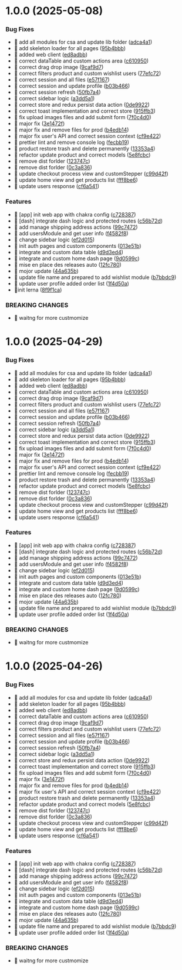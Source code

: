 # 1.0.0 (2025-05-08)


### Bug Fixes

* 🐛 add all modules for csa and update lib folder ([adca4a1](https://github.com/victory-aime/web-location/commit/adca4a12efd0a314a185419193ae054f4b35a74e))
* 🐛 add skeleton loader for all pages ([95b4bbb](https://github.com/victory-aime/web-location/commit/95b4bbb5370429575581ec02e7a15f5bf627ffef))
* 🐛 added web client ([ed8adbb](https://github.com/victory-aime/web-location/commit/ed8adbb54ef415ecaccb51077c21dd68801b40d9))
* 🐛 correct dataTable and custom actions area ([c610950](https://github.com/victory-aime/web-location/commit/c610950cb6c982fda22190fa5fcb37723c947cad))
* 🐛 correct drag drop image ([9caf9d7](https://github.com/victory-aime/web-location/commit/9caf9d791320a1b34b4654b7e7b594bf4005f93d))
* 🐛 correct filters product and custom wishlist users ([77efc72](https://github.com/victory-aime/web-location/commit/77efc725ae5736ad201b61e820cf756a7064df05))
* 🐛 correct session and all files ([e57f167](https://github.com/victory-aime/web-location/commit/e57f16722fc4ee19de1d33b96220ab27fda02aa0))
* 🐛 correct session and update profile ([b03b466](https://github.com/victory-aime/web-location/commit/b03b466f3583899de52e90fb45ea040a2a5b7ae2))
* 🐛 correct session refresh ([50fb7a4](https://github.com/victory-aime/web-location/commit/50fb7a4d6cd200c69a0a933ee0fe63f687bb19f1))
* 🐛 correct sidebar logic ([a3dd5a1](https://github.com/victory-aime/web-location/commit/a3dd5a143ae326ef7d61ab8cb0fcb7c3ed9455cd))
* 🐛 correct store and redux persist data action ([0de9922](https://github.com/victory-aime/web-location/commit/0de99221312d465dac44a73a0fe77d47096b3671))
* 🐛 correct toast implementation and correct store ([915ffb3](https://github.com/victory-aime/web-location/commit/915ffb36deb263e8d2c3068f91e7bfb77516f460))
* 🐛 fix upload images files and add submit form ([7f0c4d0](https://github.com/victory-aime/web-location/commit/7f0c4d0df65fb8faa8f48392ca8d2ea92fe895b1))
* 🐛 major fix ([3e1472f](https://github.com/victory-aime/web-location/commit/3e1472f2f637f20fc0675f8bc29bf26b2c4e70c9))
* 🐛 major fix and remove files for prod ([b4edb14](https://github.com/victory-aime/web-location/commit/b4edb14b971ecd87795d918d9fb004f5ebcb9390))
* 🐛 major fix user's API and correct session context ([cf9e422](https://github.com/victory-aime/web-location/commit/cf9e422fc489ed6fb544ea3e0f758b62ca544d68))
* 🐛 prettier lint and remove console log ([fecbb19](https://github.com/victory-aime/web-location/commit/fecbb19d66b38f1f6da1f271af49ceb63ca44128))
* 🐛 product restore trash and delete permanently ([13353a4](https://github.com/victory-aime/web-location/commit/13353a4bf765228eac69e189349edabcdfe1e4db))
* 🐛 refactor update product and correct models ([5e8fcbc](https://github.com/victory-aime/web-location/commit/5e8fcbc4abf5aca2ec559ea971262e7e063b02f1))
* 🐛 remove dist forlder ([123747c](https://github.com/victory-aime/web-location/commit/123747c56c512f6145c2b5e006065ab9c0e5c7aa))
* 🐛 remove dist forlder ([0c3a836](https://github.com/victory-aime/web-location/commit/0c3a8362aa66f9bf16900ca8d687f8b3733c8695))
* 🐛 update checkout process view and customStepper ([c99d42f](https://github.com/victory-aime/web-location/commit/c99d42fc69a6e484cb1932b644409a2a8bf30c11))
* 🐛 update home view and get products list ([fff8be6](https://github.com/victory-aime/web-location/commit/fff8be661b5b67f2c858e1ab17c2856af59e56f9))
* 🐛 update users response ([cf6a541](https://github.com/victory-aime/web-location/commit/cf6a5410bb2bb16b16c1584f745c6624dc822515))


### Features

* 🎸 [app] init web app with chakra config ([c728387](https://github.com/victory-aime/web-location/commit/c728387ead0c528874ca269a327a14f48b0d7e78))
* 🎸 [dash] integrate dash logic and protected routes ([c56b72d](https://github.com/victory-aime/web-location/commit/c56b72d607c90b234f4cef03b1d914d955d1adcb))
* 🎸 add manage shipping address actions ([99c7472](https://github.com/victory-aime/web-location/commit/99c74726c78a3c107d98b134739df9fab2e9b96c))
* 🎸 add usersModule and get user info ([f4582f8](https://github.com/victory-aime/web-location/commit/f4582f80d12af01c1d074ceb438080c51ac71a22))
* 🎸 change sidebar logic ([ef2d015](https://github.com/victory-aime/web-location/commit/ef2d0158386997b4df7e546b87ad156a30d60c9d))
* 🎸 init auth pages and custom components ([013e51b](https://github.com/victory-aime/web-location/commit/013e51bb75f25e30a8abb091770c8a99fb80a5c1))
* 🎸 integrate and custom data table ([d9d3ed4](https://github.com/victory-aime/web-location/commit/d9d3ed4f1a6819fc9aee54a20b1371bbfaab4526))
* 🎸 integrate and custom home dash page ([9d0599c](https://github.com/victory-aime/web-location/commit/9d0599ca54f822e978b312211c62c340313e0160))
* 🎸 mise en place des releases auto ([12fc780](https://github.com/victory-aime/web-location/commit/12fc780cc5e359a6f5f781ca7625ef7c8a2ad63a))
* 🎸 mojor update ([44a635b](https://github.com/victory-aime/web-location/commit/44a635b4aa8f2033c6f22fa5afae8f0a6d73a598))
* 🎸 update file name and prepared to add wishlist module ([b7bbdc9](https://github.com/victory-aime/web-location/commit/b7bbdc9abb7bd9df27902bbef3b3679d7f8efe3e))
* 🎸 update user profile added order list ([1f4d50a](https://github.com/victory-aime/web-location/commit/1f4d50a2546e24031df772d87c23622399f12403))
* 🎸init lerna ([8f9f1ca](https://github.com/victory-aime/web-location/commit/8f9f1caeb73ca0438efa4a122378e25aae2853da))


### BREAKING CHANGES

* 🧨 waitng for more custmomize

# 1.0.0 (2025-04-29)


### Bug Fixes

* 🐛 add all modules for csa and update lib folder ([adca4a1](https://github.com/victory-aime/web-location/commit/adca4a12efd0a314a185419193ae054f4b35a74e))
* 🐛 add skeleton loader for all pages ([95b4bbb](https://github.com/victory-aime/web-location/commit/95b4bbb5370429575581ec02e7a15f5bf627ffef))
* 🐛 added web client ([ed8adbb](https://github.com/victory-aime/web-location/commit/ed8adbb54ef415ecaccb51077c21dd68801b40d9))
* 🐛 correct dataTable and custom actions area ([c610950](https://github.com/victory-aime/web-location/commit/c610950cb6c982fda22190fa5fcb37723c947cad))
* 🐛 correct drag drop image ([9caf9d7](https://github.com/victory-aime/web-location/commit/9caf9d791320a1b34b4654b7e7b594bf4005f93d))
* 🐛 correct filters product and custom wishlist users ([77efc72](https://github.com/victory-aime/web-location/commit/77efc725ae5736ad201b61e820cf756a7064df05))
* 🐛 correct session and all files ([e57f167](https://github.com/victory-aime/web-location/commit/e57f16722fc4ee19de1d33b96220ab27fda02aa0))
* 🐛 correct session and update profile ([b03b466](https://github.com/victory-aime/web-location/commit/b03b466f3583899de52e90fb45ea040a2a5b7ae2))
* 🐛 correct session refresh ([50fb7a4](https://github.com/victory-aime/web-location/commit/50fb7a4d6cd200c69a0a933ee0fe63f687bb19f1))
* 🐛 correct sidebar logic ([a3dd5a1](https://github.com/victory-aime/web-location/commit/a3dd5a143ae326ef7d61ab8cb0fcb7c3ed9455cd))
* 🐛 correct store and redux persist data action ([0de9922](https://github.com/victory-aime/web-location/commit/0de99221312d465dac44a73a0fe77d47096b3671))
* 🐛 correct toast implementation and correct store ([915ffb3](https://github.com/victory-aime/web-location/commit/915ffb36deb263e8d2c3068f91e7bfb77516f460))
* 🐛 fix upload images files and add submit form ([7f0c4d0](https://github.com/victory-aime/web-location/commit/7f0c4d0df65fb8faa8f48392ca8d2ea92fe895b1))
* 🐛 major fix ([3e1472f](https://github.com/victory-aime/web-location/commit/3e1472f2f637f20fc0675f8bc29bf26b2c4e70c9))
* 🐛 major fix and remove files for prod ([b4edb14](https://github.com/victory-aime/web-location/commit/b4edb14b971ecd87795d918d9fb004f5ebcb9390))
* 🐛 major fix user's API and correct session context ([cf9e422](https://github.com/victory-aime/web-location/commit/cf9e422fc489ed6fb544ea3e0f758b62ca544d68))
* 🐛 prettier lint and remove console log ([fecbb19](https://github.com/victory-aime/web-location/commit/fecbb19d66b38f1f6da1f271af49ceb63ca44128))
* 🐛 product restore trash and delete permanently ([13353a4](https://github.com/victory-aime/web-location/commit/13353a4bf765228eac69e189349edabcdfe1e4db))
* 🐛 refactor update product and correct models ([5e8fcbc](https://github.com/victory-aime/web-location/commit/5e8fcbc4abf5aca2ec559ea971262e7e063b02f1))
* 🐛 remove dist forlder ([123747c](https://github.com/victory-aime/web-location/commit/123747c56c512f6145c2b5e006065ab9c0e5c7aa))
* 🐛 remove dist forlder ([0c3a836](https://github.com/victory-aime/web-location/commit/0c3a8362aa66f9bf16900ca8d687f8b3733c8695))
* 🐛 update checkout process view and customStepper ([c99d42f](https://github.com/victory-aime/web-location/commit/c99d42fc69a6e484cb1932b644409a2a8bf30c11))
* 🐛 update home view and get products list ([fff8be6](https://github.com/victory-aime/web-location/commit/fff8be661b5b67f2c858e1ab17c2856af59e56f9))
* 🐛 update users response ([cf6a541](https://github.com/victory-aime/web-location/commit/cf6a5410bb2bb16b16c1584f745c6624dc822515))


### Features

* 🎸 [app] init web app with chakra config ([c728387](https://github.com/victory-aime/web-location/commit/c728387ead0c528874ca269a327a14f48b0d7e78))
* 🎸 [dash] integrate dash logic and protected routes ([c56b72d](https://github.com/victory-aime/web-location/commit/c56b72d607c90b234f4cef03b1d914d955d1adcb))
* 🎸 add manage shipping address actions ([99c7472](https://github.com/victory-aime/web-location/commit/99c74726c78a3c107d98b134739df9fab2e9b96c))
* 🎸 add usersModule and get user info ([f4582f8](https://github.com/victory-aime/web-location/commit/f4582f80d12af01c1d074ceb438080c51ac71a22))
* 🎸 change sidebar logic ([ef2d015](https://github.com/victory-aime/web-location/commit/ef2d0158386997b4df7e546b87ad156a30d60c9d))
* 🎸 init auth pages and custom components ([013e51b](https://github.com/victory-aime/web-location/commit/013e51bb75f25e30a8abb091770c8a99fb80a5c1))
* 🎸 integrate and custom data table ([d9d3ed4](https://github.com/victory-aime/web-location/commit/d9d3ed4f1a6819fc9aee54a20b1371bbfaab4526))
* 🎸 integrate and custom home dash page ([9d0599c](https://github.com/victory-aime/web-location/commit/9d0599ca54f822e978b312211c62c340313e0160))
* 🎸 mise en place des releases auto ([12fc780](https://github.com/victory-aime/web-location/commit/12fc780cc5e359a6f5f781ca7625ef7c8a2ad63a))
* 🎸 mojor update ([44a635b](https://github.com/victory-aime/web-location/commit/44a635b4aa8f2033c6f22fa5afae8f0a6d73a598))
* 🎸 update file name and prepared to add wishlist module ([b7bbdc9](https://github.com/victory-aime/web-location/commit/b7bbdc9abb7bd9df27902bbef3b3679d7f8efe3e))
* 🎸 update user profile added order list ([1f4d50a](https://github.com/victory-aime/web-location/commit/1f4d50a2546e24031df772d87c23622399f12403))


### BREAKING CHANGES

* 🧨 waitng for more custmomize

# 1.0.0 (2025-04-26)


### Bug Fixes

* 🐛 add all modules for csa and update lib folder ([adca4a1](https://github.com/victory-aime/web-location/commit/adca4a12efd0a314a185419193ae054f4b35a74e))
* 🐛 add skeleton loader for all pages ([95b4bbb](https://github.com/victory-aime/web-location/commit/95b4bbb5370429575581ec02e7a15f5bf627ffef))
* 🐛 added web client ([ed8adbb](https://github.com/victory-aime/web-location/commit/ed8adbb54ef415ecaccb51077c21dd68801b40d9))
* 🐛 correct dataTable and custom actions area ([c610950](https://github.com/victory-aime/web-location/commit/c610950cb6c982fda22190fa5fcb37723c947cad))
* 🐛 correct drag drop image ([9caf9d7](https://github.com/victory-aime/web-location/commit/9caf9d791320a1b34b4654b7e7b594bf4005f93d))
* 🐛 correct filters product and custom wishlist users ([77efc72](https://github.com/victory-aime/web-location/commit/77efc725ae5736ad201b61e820cf756a7064df05))
* 🐛 correct session and all files ([e57f167](https://github.com/victory-aime/web-location/commit/e57f16722fc4ee19de1d33b96220ab27fda02aa0))
* 🐛 correct session and update profile ([b03b466](https://github.com/victory-aime/web-location/commit/b03b466f3583899de52e90fb45ea040a2a5b7ae2))
* 🐛 correct session refresh ([50fb7a4](https://github.com/victory-aime/web-location/commit/50fb7a4d6cd200c69a0a933ee0fe63f687bb19f1))
* 🐛 correct sidebar logic ([a3dd5a1](https://github.com/victory-aime/web-location/commit/a3dd5a143ae326ef7d61ab8cb0fcb7c3ed9455cd))
* 🐛 correct store and redux persist data action ([0de9922](https://github.com/victory-aime/web-location/commit/0de99221312d465dac44a73a0fe77d47096b3671))
* 🐛 correct toast implementation and correct store ([915ffb3](https://github.com/victory-aime/web-location/commit/915ffb36deb263e8d2c3068f91e7bfb77516f460))
* 🐛 fix upload images files and add submit form ([7f0c4d0](https://github.com/victory-aime/web-location/commit/7f0c4d0df65fb8faa8f48392ca8d2ea92fe895b1))
* 🐛 major fix ([3e1472f](https://github.com/victory-aime/web-location/commit/3e1472f2f637f20fc0675f8bc29bf26b2c4e70c9))
* 🐛 major fix and remove files for prod ([b4edb14](https://github.com/victory-aime/web-location/commit/b4edb14b971ecd87795d918d9fb004f5ebcb9390))
* 🐛 major fix user's API and correct session context ([cf9e422](https://github.com/victory-aime/web-location/commit/cf9e422fc489ed6fb544ea3e0f758b62ca544d68))
* 🐛 product restore trash and delete permanently ([13353a4](https://github.com/victory-aime/web-location/commit/13353a4bf765228eac69e189349edabcdfe1e4db))
* 🐛 refactor update product and correct models ([5e8fcbc](https://github.com/victory-aime/web-location/commit/5e8fcbc4abf5aca2ec559ea971262e7e063b02f1))
* 🐛 remove dist forlder ([123747c](https://github.com/victory-aime/web-location/commit/123747c56c512f6145c2b5e006065ab9c0e5c7aa))
* 🐛 remove dist forlder ([0c3a836](https://github.com/victory-aime/web-location/commit/0c3a8362aa66f9bf16900ca8d687f8b3733c8695))
* 🐛 update checkout process view and customStepper ([c99d42f](https://github.com/victory-aime/web-location/commit/c99d42fc69a6e484cb1932b644409a2a8bf30c11))
* 🐛 update home view and get products list ([fff8be6](https://github.com/victory-aime/web-location/commit/fff8be661b5b67f2c858e1ab17c2856af59e56f9))
* 🐛 update users response ([cf6a541](https://github.com/victory-aime/web-location/commit/cf6a5410bb2bb16b16c1584f745c6624dc822515))


### Features

* 🎸 [app] init web app with chakra config ([c728387](https://github.com/victory-aime/web-location/commit/c728387ead0c528874ca269a327a14f48b0d7e78))
* 🎸 [dash] integrate dash logic and protected routes ([c56b72d](https://github.com/victory-aime/web-location/commit/c56b72d607c90b234f4cef03b1d914d955d1adcb))
* 🎸 add manage shipping address actions ([99c7472](https://github.com/victory-aime/web-location/commit/99c74726c78a3c107d98b134739df9fab2e9b96c))
* 🎸 add usersModule and get user info ([f4582f8](https://github.com/victory-aime/web-location/commit/f4582f80d12af01c1d074ceb438080c51ac71a22))
* 🎸 change sidebar logic ([ef2d015](https://github.com/victory-aime/web-location/commit/ef2d0158386997b4df7e546b87ad156a30d60c9d))
* 🎸 init auth pages and custom components ([013e51b](https://github.com/victory-aime/web-location/commit/013e51bb75f25e30a8abb091770c8a99fb80a5c1))
* 🎸 integrate and custom data table ([d9d3ed4](https://github.com/victory-aime/web-location/commit/d9d3ed4f1a6819fc9aee54a20b1371bbfaab4526))
* 🎸 integrate and custom home dash page ([9d0599c](https://github.com/victory-aime/web-location/commit/9d0599ca54f822e978b312211c62c340313e0160))
* 🎸 mise en place des releases auto ([12fc780](https://github.com/victory-aime/web-location/commit/12fc780cc5e359a6f5f781ca7625ef7c8a2ad63a))
* 🎸 mojor update ([44a635b](https://github.com/victory-aime/web-location/commit/44a635b4aa8f2033c6f22fa5afae8f0a6d73a598))
* 🎸 update file name and prepared to add wishlist module ([b7bbdc9](https://github.com/victory-aime/web-location/commit/b7bbdc9abb7bd9df27902bbef3b3679d7f8efe3e))
* 🎸 update user profile added order list ([1f4d50a](https://github.com/victory-aime/web-location/commit/1f4d50a2546e24031df772d87c23622399f12403))


### BREAKING CHANGES

* 🧨 waitng for more custmomize
